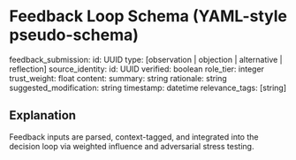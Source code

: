 # Feedback Loop Schema (YAML-style pseudo-schema)

feedback_submission:
  id: UUID
  type: [observation | objection | alternative | reflection]
  source_identity:
    id: UUID
    verified: boolean
    role_tier: integer
    trust_weight: float
  content:
    summary: string
    rationale: string
    suggested_modification: string
  timestamp: datetime
  relevance_tags: [string]

## Explanation

Feedback inputs are parsed, context-tagged, and integrated into the decision loop via weighted influence and adversarial stress testing.

